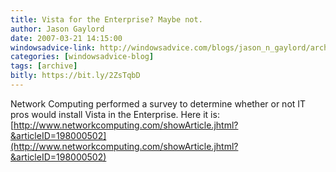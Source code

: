 ```yaml
---
title: Vista for the Enterprise? Maybe not.
author: Jason Gaylord
date: 2007-03-21 14:15:00
windowsadvice-link: http://windowsadvice.com/blogs/jason_n_gaylord/archive/2007/03/21/Vista-for-the-Enterprise_3F00_-Maybe-not_2E00_.aspx
categories: [windowsadvice-blog]
tags: [archive]
bitly: https://bit.ly/2ZsTqbD
---
```


Network Computing performed a survey to determine whether or not IT pros would install Vista in the Enterprise. Here it is: [http://www.networkcomputing.com/showArticle.jhtml?&articleID=198000502](http://www.networkcomputing.com/showArticle.jhtml?&articleID=198000502)
